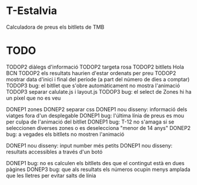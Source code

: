 T-Estalvia
==========

Calculadora de preus els bitllets de TMB


TODO
==========
TODOP2 diàlegs d'informació
TODOP2 targeta rosa
TODOP2 bitllets Hola BCN
TODOP2 els resultats haurien d'estar ordenats per preu
TODOP2 mostrar data d'inici i final del període (a part del número de dies a comptar)
TODOP3 bug: el bitllet que s'obre automàticament no mostra l'animació
TODOP3 separar calulate.js i layout.js
TODOP3 bug: el select de Zones hi ha un píxel que no es veu

DONEP1 zones
DONEP2 separar css
DONEP1 nou disseny: informació dels viatges fora d'un desplegable
DONEP1 bug: l'última línia de preus es mou per culpa de l'animació del bitllet
DONEP1 bug: T-12 no s'amaga si se seleccionen diverses zones o es deselecciona "menor de 14 anys"
DONEP2 bug: a vegades els bitllets no mostren l'animació

DONEP1 nou disseny: input number més petits
DONEP1 nou disseny: resultats accessibles a través d'un botó

DONEP1 bug: no es calculen els bitllets des que el contingut està en dues pàgines
DONEP3 bug: que als resultats els números ocupin menys amplada que les lletres per evitar salts de línia

